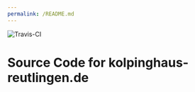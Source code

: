 ```yaml
---
permalink: /README.md
---
```


![Travis-CI](https://travis-ci.org/kolpinghaus-rt/kolpinghaus-reutlingen.de-jekyll.svg?branch=master)

# Source Code for kolpinghaus-reutlingen.de
